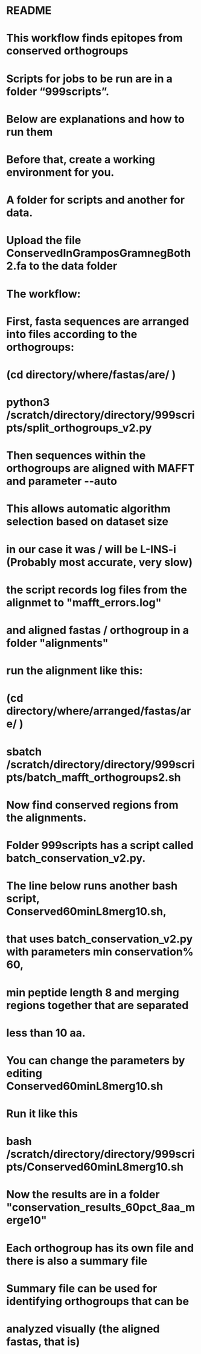 # README

# This workflow finds epitopes from conserved orthogroups

# Scripts for jobs to be run are in a folder “999scripts”. 
# Below are explanations and how to run them 

# Before that, create a working environment for you. 
# A folder for scripts and another for data. 
# Upload the file ConservedInGramposGramnegBoth2.fa to the data folder 

# The workflow:

# First, fasta sequences are arranged into files according to the orthogroups:

# (cd directory/where/fastas/are/ )
# python3 /scratch/directory/directory/999scripts/split_orthogroups_v2.py

# Then sequences within the orthogroups are aligned with MAFFT and parameter --auto
# This allows automatic algorithm selection based on dataset size
# in our case it was / will be L-INS-i (Probably most accurate, very slow) 
# the script records log files from the alignmet to "mafft_errors.log"
# and aligned fastas / orthogroup in a folder "alignments" 

# run the alignment like this:
# (cd directory/where/arranged/fastas/are/ )
# sbatch /scratch/directory/directory/999scripts/batch_mafft_orthogroups2.sh

# Now find conserved regions from the alignments.
# Folder 999scripts has a script called batch_conservation_v2.py.
# The line below runs another bash script, Conserved60minL8merg10.sh, 
# that uses batch_conservation_v2.py with parameters min conservation% 60,
# min peptide length 8 and merging regions together that are separated 
# less than 10 aa. 
# You can change the parameters by editing Conserved60minL8merg10.sh  

# Run it like this
# bash /scratch/directory/directory/999scripts/Conserved60minL8merg10.sh

# Now the results are in a folder "conservation_results_60pct_8aa_merge10"
# Each orthogroup has its own file and there is also a summary file 
# Summary file can be used for identifying orthogroups that can be 
# analyzed visually (the aligned fastas, that is)

